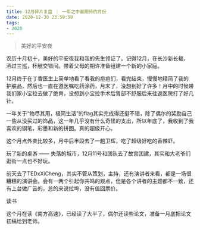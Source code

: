 ```yaml
---
title: 12月碎片复盘 ｜ 一年之中最期待的月份
date: 2020-12-30 23:59:59
tags: 
- 2020
---
```


> 美好的平安夜

农历十月初十，美好的平安夜我和我的先生领证了。记得12月，在长沙新长福，酒过三巡，杯觥交错间。带着父母的期许准备组建一个新的小家庭。

12月终于在丁香医生上简单地看了看我的痘痘们，看完结束，慢慢地精简了我的护肤品，然后也一直在遵医嘱吃药涂药，月末了，没想到好了许多！月中的时候带我们家小宝拉去做了绝育，没想到小宝拉手术后胃部不舒服后来往返医院打了好几针。

一年关于“物尽其用，极简生活”的flag其实完成得还挺不错，除了偶尔的奖励自己一些从没买过的饰品，这一年几乎没有什么奇怪的支出，所以年底了，我收到了我喜欢的钢笔，彩墨和新的拼图。真的超级开心。

这个月点外卖比较多，月中后半段去了一趟卫辉，吃了超级好吃的香辣虾。

玩了新的桌游 —— 失落的城市，12月11号和团队去了故宫团建，其实和大老爷们逛街一点也不好玩。

前天去了TEDxXiCheng，其实不管从策划，主持，还有演讲者来看，都是一场很糟糕的演讲会。会有一两个引起你共鸣的观点，但是各个讲者的主题都不一致，还有上台做广告的，总的来说拉垮，没有值回票价。

读书

这个月在读《南方高速》，已经读了大半了，偶尔还读些论文，准备一月底把论文初稿给到老师。
